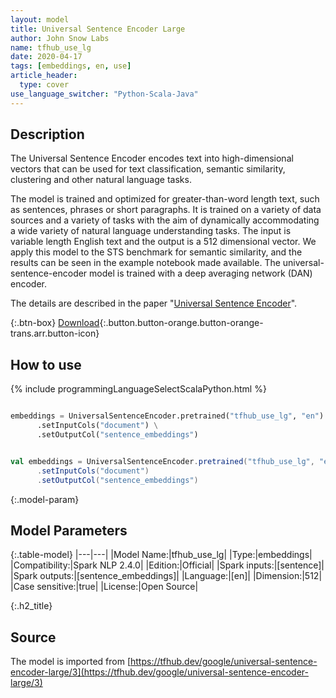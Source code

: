 ```yaml
---
layout: model
title: Universal Sentence Encoder Large
author: John Snow Labs
name: tfhub_use_lg
date: 2020-04-17
tags: [embeddings, en, use]
article_header:
  type: cover
use_language_switcher: "Python-Scala-Java"
---
```


## Description
The Universal Sentence Encoder encodes text into high-dimensional vectors that can be used for text classification, semantic similarity, clustering and other natural language tasks.

The model is trained and optimized for greater-than-word length text, such as sentences, phrases or short paragraphs. It is trained on a variety of data sources and a variety of tasks with the aim of dynamically accommodating a wide variety of natural language understanding tasks. The input is variable length English text and the output is a 512 dimensional vector. We apply this model to the STS benchmark for semantic similarity, and the results can be seen in the example notebook made available. The universal-sentence-encoder model is trained with a deep averaging network (DAN) encoder.

The details are described in the paper "[Universal Sentence Encoder](https://arxiv.org/abs/1803.11175)".

{:.btn-box}
[Download](https://s3.amazonaws.com/auxdata.johnsnowlabs.com/public/models/tfhub_use_lg_en_2.4.0_2.4_1587136993894.zip){:.button.button-orange.button-orange-trans.arr.button-icon}

## How to use

{% include programmingLanguageSelectScalaPython.html %}

```python

embeddings = UniversalSentenceEncoder.pretrained("tfhub_use_lg", "en") \
      .setInputCols("document") \
      .setOutputCol("sentence_embeddings")
```

```scala

val embeddings = UniversalSentenceEncoder.pretrained("tfhub_use_lg", "en")
      .setInputCols("document")
      .setOutputCol("sentence_embeddings")
```

{:.model-param}
## Model Parameters

{:.table-model}
|---|---|
|Model Name:|tfhub_use_lg|
|Type:|embeddings|
|Compatibility:|Spark NLP 2.4.0|
|Edition:|Official|
|Spark inputs:|[sentence]|
|Spark outputs:|[sentence_embeddings]|
|Language:|[en]|
|Dimension:|512|
|Case sensitive:|true|
|License:|Open Source|

{:.h2_title}
## Source
The model is imported from [https://tfhub.dev/google/universal-sentence-encoder-large/3](https://tfhub.dev/google/universal-sentence-encoder-large/3)
